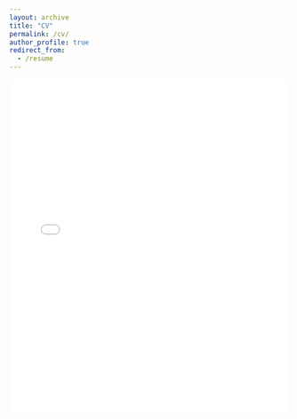 ```yaml
---
layout: archive
title: "CV"
permalink: /cv/
author_profile: true
redirect_from:
  - /resume
---
```


<iframe src="files/cv_nguyen.pdf" style="width:100%; height:600px;" frameborder="0"></iframe>
